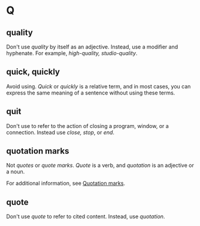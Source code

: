 # Q

## quality

Don't use *quality* by itself as an adjective. Instead, use a modifier and hyphenate. For example, *high-quality, studio-quality*.

## quick, quickly

Avoid using. *Quick* or *quickly* is a relative term, and in most cases, you can express the same meaning of a sentence without using these terms.

## quit

Don't use to refer to the action of closing a program, window, or a connection. Instead use *close, stop*, or *end*.

## quotation marks

Not *quotes* or *quote marks*. *Quote* is a verb, and *quotation* is an adjective or a noun.

For additional information, see [Quotation marks]().

## quote

Don't use *quote* to refer to cited content. Instead, use *quotation*.
